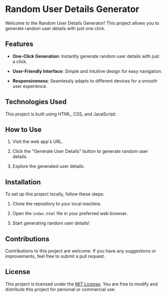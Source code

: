 # Random User Details Generator



Welcome to the Random User Details Generator! This project allows you to generate random user details with just one click.



## Features



- **One-Click Generation**: Instantly generate random user details with just a click.

- **User-Friendly Interface**: Simple and intuitive design for easy navigation.

- **Responsiveness**: Seamlessly adapts to different devices for a smooth user experience.



## Technologies Used



This project is built using HTML, CSS, and JavaScript.



## How to Use



1. Visit the web app's URL.

2. Click the "Generate User Details" button to generate random user details.

3. Explore the generated user details.



## Installation



To set up this project locally, follow these steps:



1. Clone the repository to your local machine.

2. Open the `index.html` file in your preferred web browser.

3. Start generating random user details!



## Contributions



Contributions to this project are welcome. If you have any suggestions or improvements, feel free to submit a pull request.



## License



This project is licensed under the [MIT License](insert-license-url). You are free to modify and distribute this project for personal or commercial use.

